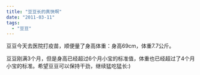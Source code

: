 ```yaml
---
title: "豆豆长的真快啊"
date: "2011-03-11"
tags: 
  - "豆豆"
---
```


豆豆今天去医院打疫苗，顺便量了身高体重：身高69cm，体重7.7公斤。

豆豆刚满3个月，但是身高已经超过6个月小宝的标准值，体重也已经超过了4个月小宝的标准。希望豆豆可以保持干劲，继续猛吃猛长:)
